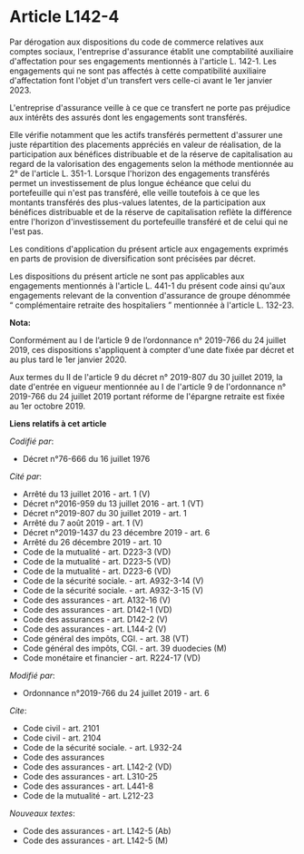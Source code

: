 # Article L142-4

Par dérogation aux dispositions du code de commerce relatives aux comptes sociaux, l'entreprise d'assurance établit une
comptabilité auxiliaire d'affectation pour ses engagements mentionnés à l'article L. 142-1. Les engagements qui ne sont pas
affectés à cette compatibilité auxiliaire d'affectation font l'objet d'un transfert vers celle-ci avant le 1er janvier 2023.

L'entreprise d'assurance veille à ce que ce transfert ne porte pas préjudice aux intérêts des assurés dont les engagements
sont transférés.

Elle vérifie notamment que les actifs transférés permettent d'assurer une juste répartition des placements appréciés en
valeur de réalisation, de la participation aux bénéfices distribuable et de la réserve de capitalisation au regard de la
valorisation des engagements selon la méthode mentionnée au 2° de l'article L. 351-1. Lorsque l'horizon des engagements
transférés permet un investissement de plus longue échéance que celui du portefeuille qui n'est pas transféré, elle veille
toutefois à ce que les montants transférés des plus-values latentes, de la participation aux bénéfices distribuable et de la
réserve de capitalisation reflète la différence entre l'horizon d'investissement du portefeuille transféré et de celui qui ne
l'est pas.

Les conditions d'application du présent article aux engagements exprimés en parts de provision de diversification sont
précisées par décret.

Les dispositions du présent article ne sont pas applicables aux engagements mentionnés à l'article L. 441-1 du présent code
ainsi qu'aux engagements relevant de la convention d'assurance de groupe dénommée “ complémentaire retraite des hospitaliers
” mentionnée à l'article L. 132-23.

**Nota:**

Conformément au I de l’article 9 de l’ordonnance n° 2019-766 du 24 juillet 2019, ces dispositions s'appliquent à compter
d'une date fixée par décret et au plus tard le 1er janvier 2020.

Aux termes du II de l'article 9 du décret n° 2019-807 du 30 juillet 2019, la date d'entrée en vigueur mentionnée au I de
l'article 9 de l'ordonnance n° 2019-766 du 24 juillet 2019 portant réforme de l'épargne retraite est fixée au 1er octobre
2019.

**Liens relatifs à cet article**

_Codifié par_:

  - Décret n°76-666 du 16 juillet 1976

_Cité par_:

  - Arrêté du 13 juillet 2016 - art. 1 (V)
  - Décret n°2016-959 du 13 juillet 2016 - art. 1 (VT)
  - Décret n°2019-807 du 30 juillet 2019 - art. 1
  - Arrêté du 7 août 2019 - art. 1 (V)
  - Décret n°2019-1437 du 23 décembre 2019 - art. 6
  - Arrêté du 26 décembre 2019 - art. 10
  - Code de la mutualité - art. D223-3 (VD)
  - Code de la mutualité - art. D223-5 (VD)
  - Code de la mutualité - art. D223-6 (VD)
  - Code de la sécurité sociale. - art. A932-3-14 (V)
  - Code de la sécurité sociale. - art. A932-3-15 (V)
  - Code des assurances - art. A132-16 (V)
  - Code des assurances - art. D142-1 (VD)
  - Code des assurances - art. D142-2 (V)
  - Code des assurances - art. L144-2 (V)
  - Code général des impôts, CGI. - art. 38 (VT)
  - Code général des impôts, CGI. - art. 39 duodecies (M)
  - Code monétaire et financier - art. R224-17 (VD)

_Modifié par_:

  - Ordonnance n°2019-766 du 24 juillet 2019 - art. 6

_Cite_:

  - Code civil - art. 2101
  - Code civil - art. 2104
  - Code de la sécurité sociale. - art. L932-24
  - Code des assurances
  - Code des assurances - art. L142-2 (VD)
  - Code des assurances - art. L310-25
  - Code des assurances - art. L441-8
  - Code de la mutualité - art. L212-23

_Nouveaux textes_:

  - Code des assurances - art. L142-5 (Ab)
  - Code des assurances - art. L142-5 (M)
